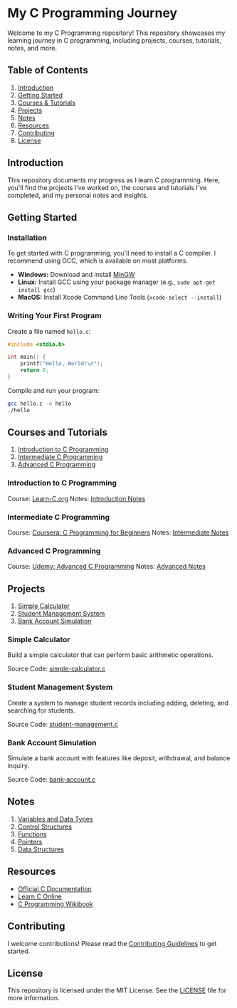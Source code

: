 # My C Programming Journey

Welcome to my C Programming repository! This repository showcases my learning journey in C programming, including projects, courses, tutorials, notes, and more.

## Table of Contents

1. [Introduction](#introduction)
2. [Getting Started](#getting-started)
3. [Courses & Tutorials](#courses-and-tutorials)
4. [Projects](#projects)
5. [Notes](#notes)
6. [Resources](#resources)
7. [Contributing](#contributing)
8. [License](#license)

## Introduction

This repository documents my progress as I learn C programming. Here, you'll find the projects I've worked on, the courses and tutorials I've completed, and my personal notes and insights.

## Getting Started

### Installation

To get started with C programming, you'll need to install a C compiler. I recommend using GCC, which is available on most platforms.

- **Windows:** Download and install [MinGW](http://www.mingw.org/)
- **Linux:** Install GCC using your package manager (e.g., `sudo apt-get install gcc`)
- **MacOS:** Install Xcode Command Line Tools (`xcode-select --install`)

### Writing Your First Program

Create a file named `hello.c`:

```c
#include <stdio.h>

int main() {
    printf("Hello, World!\n");
    return 0;
}
```

Compile and run your program:

```sh
gcc hello.c -o hello
./hello
```

## Courses and Tutorials

1. [Introduction to C Programming](#introduction-to-c-programming)
2. [Intermediate C Programming](#intermediate-c-programming)
3. [Advanced C Programming](#advanced-c-programming)

### Introduction to C Programming

Course: [Learn-C.org](https://www.learn-c.org/)
Notes: [Introduction Notes](notes/introduction.md)

### Intermediate C Programming

Course: [Coursera: C Programming for Beginners](https://www.coursera.org/learn/c-programming-for-beginners)
Notes: [Intermediate Notes](notes/intermediate.md)

### Advanced C Programming

Course: [Udemy: Advanced C Programming](https://www.udemy.com/course/advanced-c-programming/)
Notes: [Advanced Notes](notes/advanced.md)

## Projects

1. [Simple Calculator](#simple-calculator)
2. [Student Management System](#student-management-system)
3. [Bank Account Simulation](#bank-account-simulation)

### Simple Calculator

Build a simple calculator that can perform basic arithmetic operations.

Source Code: [simple-calculator.c](projects/simple-calculator.c)

### Student Management System

Create a system to manage student records including adding, deleting, and searching for students.

Source Code: [student-management.c](projects/student-management.c)

### Bank Account Simulation

Simulate a bank account with features like deposit, withdrawal, and balance inquiry.

Source Code: [bank-account.c](projects/bank-account.c)

## Notes

1. [Variables and Data Types](notes/variables.md)
2. [Control Structures](notes/control-structures.md)
3. [Functions](notes/functions.md)
4. [Pointers](notes/pointers.md)
5. [Data Structures](notes/data-structures.md)

## Resources

- [Official C Documentation](https://en.cppreference.com/w/c)
- [Learn C Online](https://www.learn-c.org/)
- [C Programming Wikibook](https://en.wikibooks.org/wiki/C_Programming)

## Contributing

I welcome contributions! Please read the [Contributing Guidelines](CONTRIBUTING.md) to get started.

## License

This repository is licensed under the MIT License. See the [LICENSE](LICENSE) file for more information.
